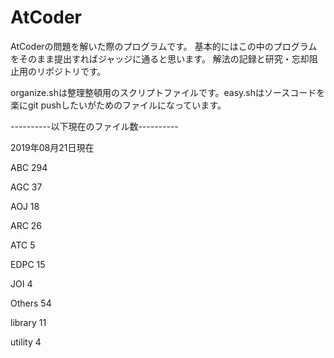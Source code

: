 # AtCoder

AtCoderの問題を解いた際のプログラムです。
基本的にはこの中のプログラムをそのまま提出すればジャッジに通ると思います。
解法の記録と研究・忘却阻止用のリポジトリです。

organize.shは整理整頓用のスクリプトファイルです。easy.shはソースコードを楽にgit pushしたいがためのファイルになっています。


----------以下現在のファイル数----------

2019年08月21日現在


ABC
     294
    
AGC
      37
    
AOJ
      18
    
ARC
      26
    
ATC
       5
    
EDPC
      15
    
JOI
       4
    
Others
      54
    
library
      11
    
utility
       4
    
